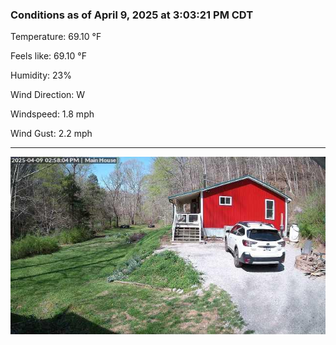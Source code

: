 ### Conditions as of April 9, 2025 at 3:03:21 PM CDT 

Temperature: 69.10 &deg;F

Feels like: 69.10 &deg;F

Humidity: 23%

Wind Direction: W

Windspeed: 1.8 mph

Wind Gust: 2.2 mph

---

<img src="./images/latest.jpeg"/>

